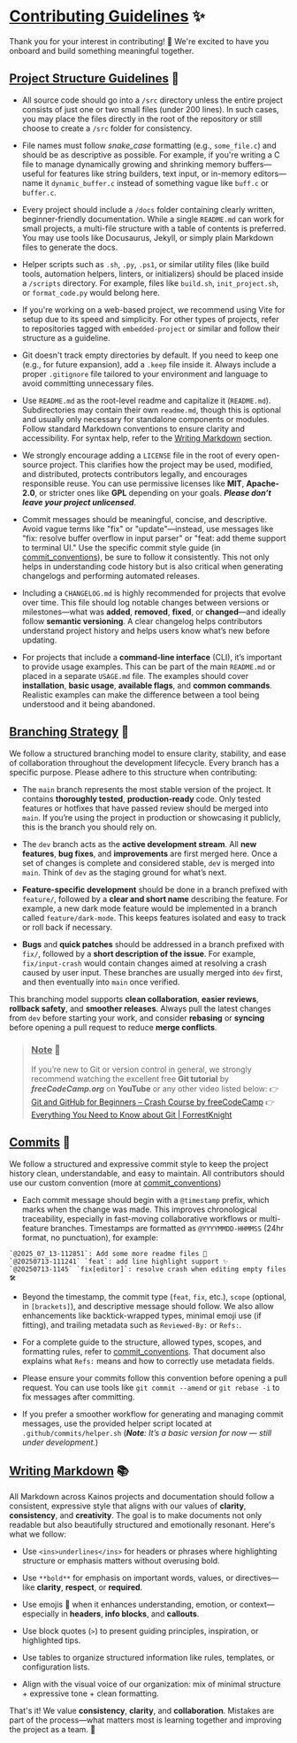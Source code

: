# <ins>Contributing Guidelines</ins> ✨

Thank you for your interest in contributing! 🤗 We're excited to have you onboard and build something meaningful together.

## <ins>Project Structure Guidelines</ins> 🧱

- All source code should go into a `/src` directory unless the entire project consists of just one or two small files (under 200 lines). In such cases, you may place the files directly in the root of the repository or still choose to create a `/src` folder for consistency.

- File names must follow _snake_case_ formatting (e.g., `some_file.c`) and should be as descriptive as possible. For example, if you're writing a C file to manage dynamically growing and shrinking memory buffers—useful for features like string builders, text input, or in-memory editors—name it `dynamic_buffer.c` instead of something vague like `buff.c` or `buffer.c`.

- Every project should include a `/docs` folder containing clearly written, beginner-friendly documentation. While a single `README.md` can work for small projects, a multi-file structure with a table of contents is preferred. You may use tools like Docusaurus, Jekyll, or simply plain Markdown files to generate the docs.

- Helper scripts such as `.sh`, `.py`, `.ps1`, or similar utility files (like build tools, automation helpers, linters, or initializers) should be placed inside a `/scripts` directory. For example, files like `build.sh`, `init_project.sh`, or `format_code.py` would belong here.

- If you're working on a web-based project, we recommend using Vite for setup due to its speed and simplicity. For other types of projects, refer to repositories tagged with `embedded-project` or similar and follow their structure as a guideline.

- Git doesn't track empty directories by default. If you need to keep one (e.g., for future expansion), add a `.keep` file inside it. Always include a proper `.gitignore` file tailored to your environment and language to avoid committing unnecessary files.

- Use `README.md` as the root-level readme and capitalize it (`README.md`). Subdirectories may contain their own `readme.md`, though this is optional and usually only necessary for standalone components or modules. Follow standard Markdown conventions to ensure clarity and accessibility. For syntax help, refer to the [Writing Markdown](##writing-markdown) section.

- We strongly encourage adding a `LICENSE` file in the root of every open-source project. This clarifies how the project may be used, modified, and distributed, protects contributors legally, and encourages responsible reuse. You can use permissive licenses like **MIT**, **Apache-2.0**, or stricter ones like **GPL** depending on your goals. _**Please don’t leave your project unlicensed**_.

- Commit messages should be meaningful, concise, and descriptive. Avoid vague terms like "fix" or "update"—instead, use messages like "fix: resolve buffer overflow in input parser" or "feat: add theme support to terminal UI." Use the specific commit style guide (in [commit_conventions](commit_conventions.md)), be sure to follow it consistently. This not only helps in understanding code history but is also critical when generating changelogs and performing automated releases.

- Including a `CHANGELOG.md` is highly recommended for projects that evolve over time. This file should log notable changes between versions or milestones—what was **added**, **removed**, **fixed**, or **changed**—and ideally follow **semantic versioning**. A clear changelog helps contributors understand project history and helps users know what’s new before updating.

- For projects that include a **command-line interface** (CLI), it’s important to provide usage examples. This can be part of the main `README.md` or placed in a separate `USAGE.md` file. The examples should cover **installation**, **basic usage**, **available flags**, and **common commands**. Realistic examples can make the difference between a tool being understood and it being abandoned.

## <ins>Branching Strategy</ins> 🔧

We follow a structured branching model to ensure clarity, stability, and ease of collaboration throughout the development lifecycle. Every branch has a specific purpose. Please adhere to this structure when contributing:

- The `main` branch represents the most stable version of the project. It contains **thoroughly tested**, **production-ready** code. Only tested features or hotfixes that have passed review should be merged into `main`. If you’re using the project in production or showcasing it publicly, this is the branch you should rely on.

- The `dev` branch acts as the **active development stream**. All **new features**, **bug fixes**, and **improvements** are first merged here. Once a set of changes is complete and considered stable, `de`v is merged into `main`. Think of `dev` as the staging ground for what’s next.

- **Feature-specific development** should be done in a branch prefixed with `feature/`, followed by a **clear and short name** describing the feature. For example, a new dark mode feature would be implemented in a branch called `feature/dark-mode`. This keeps features isolated and easy to track or roll back if necessary.

- **Bugs** and **quick patches** should be addressed in a branch prefixed with `fix/`, followed by a **short description of the issue**. For example, `fix/input-crash` would contain changes aimed at resolving a crash caused by user input. These branches are usually merged into `dev` first, and then eventually into `main` once verified.

This branching model supports **clean collaboration**, **easier reviews**, **rollback safety**, and **smoother releases**. Always pull the latest changes from `dev` before starting your work, and consider **rebasing** or **syncing** before opening a pull request to reduce **merge conflicts**.

> ### <ins>**Note**</ins> 📌
>
> If you’re new to Git or version control in general, we strongly recommend watching the excellent free **Git tutorial** by _**freeCodeCamp.org**_ on **YouTube** or any other video listed below:
    👉 [Git and GitHub for Beginners – Crash Course by freeCodeCamp](https://youtu.be/RGOj5yH7evk)
    👉 [Everything You Need to Know about Git | ForrestKnight](https://youtu.be/K6Q31YkorUE)

## <ins>Commits</ins> 📜 

We follow a structured and expressive commit style to keep the project history clean, understandable, and easy to maintain. All contributors should use our custom convention (more at [commit_conventions](commit_conventions.md))

- Each commit message should begin with a `@timestamp` prefix, which marks when the change was made. This improves chronological traceability, especially in fast-moving collaborative workflows or multi-feature branches. Timestamps are formatted as `@YYYYMMDD-HHMMSS` (24hr format, no punctuation), for example:

```
`@2025_07_13-112851`: Add some more readme files 📝 
`@20250713-111241` `feat`: add line highlight support ✨
`@20250713-1145` `fix[editor]`: resolve crash when editing empty files 🛠

```

- Beyond the timestamp, the commit type (`feat`, `fix`, etc.), `scope` (optional, in `[brackets]`), and descriptive message should follow. We also allow enhancements like backtick-wrapped types, minimal emoji use (if fitting), and trailing metadata such as `Reviewed-By:` or `Refs:`.

- For a complete guide to the structure, allowed types, scopes, and formatting rules, refer to [commit_conventions](commit_conventions.md). That document also explains what `Refs:` means and how to correctly use metadata fields.

- Please ensure your commits follow this convention before opening a pull request. You can use tools like `git commit --amend` or `git rebase -i` to fix messages after committing.

- If you prefer a smoother workflow for generating and managing commit messages, use the provided helper script located at `.github/commits/helper.sh` (_**Note**: It’s a basic version for now — still under development._)

## <ins>Writing Markdown</ins> 📚

All Markdown across Kainos projects and documentation should follow a consistent, expressive style that aligns with our values of **clarity**, **consistency**, and **creativity**. The goal is to make documents not only readable but also beautifully structured and emotionally resonant. Here's what we follow:

- Use `<ins>underlines</ins>` for headers or phrases where highlighting structure or emphasis matters without overusing bold.

- Use `**bold**` for emphasis on important words, values, or directives—like **clarity**, **respect**, or **required**.

- Use emojis 🎯 when it enhances understanding, emotion, or context—especially in **headers**, **info blocks**, and **callouts**.

- Use block quotes (`>`) to present guiding principles, inspiration, or highlighted tips.

- Use tables to organize structured information like rules, templates, or configuration lists.

- Align with the visual voice of our organization: mix of minimal structure + expressive tone + clean formatting.

That's it! We value **consistency**, **clarity**, and **collaboration**. Mistakes are part of the process—what matters most is learning together and improving the project as a team. 🚀




